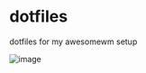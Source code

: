 # dotfiles

dotfiles for my awesomewm setup

![image](https://user-images.githubusercontent.com/95940523/218239713-c9e9b21d-e05a-4492-9bf2-d8712bf8d1ad.png)
